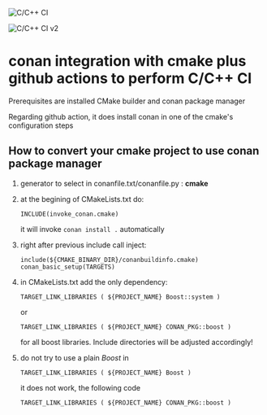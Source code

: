 ![C/C++ CI](https://github.com/rafald/conan_with_cmake_CI/workflows/C/C++%20CI/badge.svg)

![C/C++ CI v2](https://github.com/rafald/conan_with_cmake_CI/workflows/C/C++%20CI%20v2/badge.svg)

# conan integration with cmake plus github actions to perform C/C++ CI

Prerequisites are installed CMake builder and conan package manager

Regarding github action, it does install conan in one of the cmake's configuration steps

## How to convert your cmake project to use conan package manager

1. generator to select in conanfile.txt/conanfile.py : **cmake**
1. at the begining of CMakeLists.txt do:

       INCLUDE(invoke_conan.cmake)
   it will invoke `conan install .` automatically
1. right after previous include call inject: 

       include(${CMAKE_BINARY_DIR}/conanbuildinfo.cmake)
       conan_basic_setup(TARGETS)
1. in CMakeLists.txt add the only dependency: 

       TARGET_LINK_LIBRARIES ( ${PROJECT_NAME} Boost::system ) 
   or 
   
       TARGET_LINK_LIBRARIES ( ${PROJECT_NAME} CONAN_PKG::boost )
   for all boost libraries. Include directories will be adjusted accordingly!
1. do not try to use a plain _Boost_ in 

       TARGET_LINK_LIBRARIES ( ${PROJECT_NAME} Boost )
   it does not work, the following code

       TARGET_LINK_LIBRARIES ( ${PROJECT_NAME} CONAN_PKG::boost )
 
